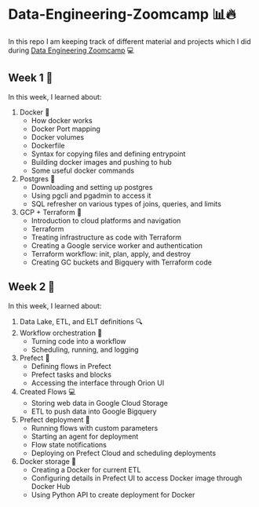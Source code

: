 # Data-Engineering-Zoomcamp 📊🔥
In this repo I am keeping track of different material and projects which I did during [Data Engineering Zoomcamp](https://github.com/DataTalksClub/data-engineering-zoomcamp) 💻

## Week 1 📅
In this week, I learned about:
1. Docker 🐋
   - How docker works 
   - Docker Port mapping 
   - Docker volumes 
   - Dockerfile 
   - Syntax for copying files and defining entrypoint 
   - Building docker images and pushing to hub
   - Some useful docker commands
2. Postgres 💾
   - Downloading and setting up postgres
   - Using pgcli and pgadmin to access it
   - SQL refresher on various types of joins, queries, and limits
3. GCP + Terraform 🌌
   - Introduction to cloud platforms and navigation
   - Terraform 
   - Treating infrastructure as code with Terraform
   - Creating a Google service worker and authentication
   - Terraform workflow: init, plan, apply, and destroy
   - Creating GC buckets and Bigquery with Terraform code

## Week 2 📅
In this week, I learned about:
1. Data Lake, ETL, and ELT definitions 🔍
2. Workflow orchestration 🎵
   - Turning code into a workflow
   - Scheduling, running, and logging 
3. Prefect 🤖
   - Defining flows in Prefect
   - Prefect tasks and blocks
   - Accessing the interface through Orion UI
4. Created Flows 💻
   - Storing web data in Google Cloud Storage
   - ETL to push data into Google Bigquery 
5. Prefect deployment 🚀
   - Running flows with custom parameters
   - Starting an agent for deployment
   - Flow state notifications
   - Deploying on Prefect Cloud and scheduling deployments
6. Docker storage 🐳
   - Creating a Docker for current ETL
   - Configuring details in Prefect UI to access Docker image through Docker Hub
   - Using Python API to create deployment for Docker

